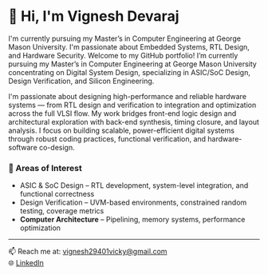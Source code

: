 # 👋 Hi, I'm Vignesh Devaraj

I'm currently pursuing my Master’s in Computer Engineering at George Mason University. I'm passionate about Embedded Systems, RTL Design, and Hardware Security.
Welcome to my GitHub portfolio! 
I’m currently pursuing my Master’s in Computer Engineering at George Mason University concentrating on Digital System Design, specializing in ASIC/SoC Design, Design Verification, and Silicon Engineering.

I'm passionate about designing high-performance and reliable hardware systems — from RTL design and verification to integration and optimization across the full VLSI flow. My work bridges front-end logic design and architectural exploration with back-end synthesis, timing closure, and layout analysis. I focus on building scalable, power-efficient digital systems through robust coding practices, functional verification, and hardware-software co-design.

### 🔧 Areas of Interest

- ASIC & SoC Design – RTL development, system-level integration, and functional correctness
- Design Verification – UVM-based environments, constrained random testing, coverage metrics
- **Computer Architecture** – Pipelining, memory systems, performance optimization  

---

📫 Reach me at: vignesh29401vicky@gmail.com  
🌐 [LinkedIn]([https://www.linkedin.com/in/your-link](https://www.linkedin.com/in/vigneshdevaraj/))
